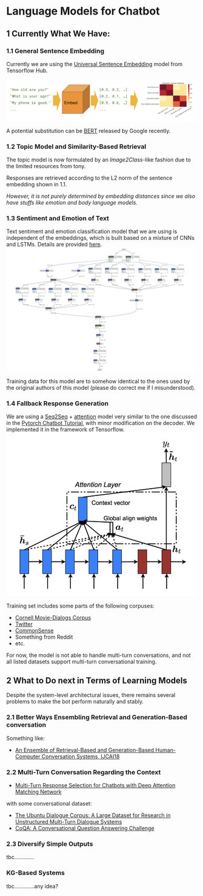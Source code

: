 # Language Models for Chatbot


## 1 Currently What We Have:

### 1.1 General Sentence Embedding
Currently we are using the [Universal Sentence Embedding](https://tfhub.dev/google/universal-sentence-encoder/2) model 
from Tensorflow Hub. 

![emb](/_resources/example-similarity.png)

A potential substitution can be [BERT](https://github.com/google-research/bert) released by Google recently.

### 1.2 Topic Model and Similarity-Based Retrieval

The topic model is now formulated by an *Image2Class*-like fashion due to the limited resources from tony.

Responses are retrieved according to the L2 norm of the sentence embedding shown in 1.1. 

*However, it is not purely 
determined by embedding distances since we also have stuffs like emotion and body language models.*

### 1.3 Sentiment and Emotion of Text

Text sentiment and emotion classification model that we are using is independent of the embeddings, which is built 
based on a mixture of CNNs and LSTMs. Details are provided [here](https://github.com/tlkh/text-emotion-classification).
![emotion](_resources/balancenet.jpg)

Training data for this model are to somehow identical to the ones used by the original authors of this model (please do 
correct me if I misunderstood).

### 1.4 Fallback Response Generation

We are using a [Seq2Seq](https://arxiv.org/abs/1703.03906) + [attention](https://arxiv.org/abs/1508.04025) 
model very similar to the one discussed in the 
[Pytorch Chatbot Tutorial](https://pytorch.org/tutorials/beginner/chatbot_tutorial.html), with minor modification on
the decoder. We implemented it in the framework of Tensorflow.
![attention](_resources/global_attn.png)

Training set includes some parts of the following corpuses:
* [Cornell Movie-Dialogs Corpus](https://www.cs.cornell.edu/~cristian/Cornell_Movie-Dialogs_Corpus.html)
* [Twitter](https://github.com/Marsan-Ma/twitter_scraper)
* [CommonSense](?)
* Something from Reddit
* etc.

For now, the model is not able to handle multi-turn conversations, and not all listed datasets support multi-turn 
conversational training.

## 2 What to Do next in Terms of Learning Models
Despite the system-level architectural issues, there remains several problems to make the bot perform naturally and stably.

### 2.1 Better Ways Ensembling Retrieval and Generation-Based conversation
Something like:

* [An Ensemble of Retrieval-Based and Generation-Based Human-Computer Conversation Systems, IJCAI18](https://www.ijcai.org/proceedings/2018/0609.pdf)

### 2.2 Multi-Turn Conversation Regarding the Context
* [Multi-Turn Response Selection for Chatbots with Deep Attention Matching Network](http://www.aclweb.org/anthology/P18-1103)

with some conversational dataset:
* [The Ubuntu Dialogue Corpus: A Large Dataset for Research in Unstructured Multi-Turn Dialogue Systems](https://arxiv.org/abs/1506.08909)
* [CoQA: A Conversational Question Answering Challenge](https://stanfordnlp.github.io/coqa/)

### 2.3 Diversify Simple Outputs
tbc.............
### KG-Based Systems
tbc.............any idea?